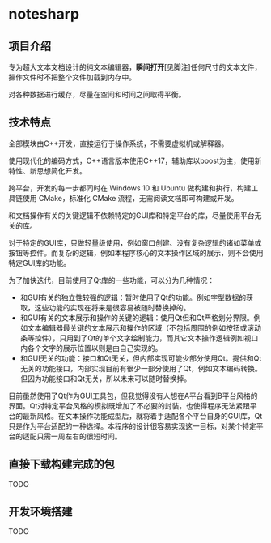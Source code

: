 # notesharp


## 项目介绍
专为超大文本文档设计的纯文本编辑器，**瞬间打开**[见脚注]任何尺寸的文本文件，操作文件时不把整个文件加载到内存中。

对各种数据进行缓存，尽量在空间和时间之间取得平衡。

[^瞬间打开]: 瞬间打开不等于瞬间加载完成，巨大的文档肯定是需要较长时间来加载的。瞬间打开是指尽可能快地把加载完成地部分展示出来，且不论文档多大都不会使界面发生卡顿。

## 技术特点

全部模块由C++开发，直接运行于操作系统，不需要虚拟机或解释器。

使用现代化的编码方式，C++语言版本使用C++17，辅助库以boost为主，使用新特性、新思想简化开发。

跨平台，开发的每一步都同时在 Windows 10 和 Ubuntu 做构建和执行，构建工具链使用 CMake，标准化 CMake 流程，无需阅读文档即可构建或开发。

和文档操作有关的关键逻辑不依赖特定的GUI库和特定平台的库，尽量使用平台无关的库。

对于特定的GUI库，只做轻量级使用，例如窗口创建、没有复杂逻辑的诸如菜单或按钮等控件。而复杂的逻辑，例如本程序核心的文本操作区域的展示，则不会使用特定GUI库的功能。

为了加快迭代，目前使用了Qt库的一些功能，可以分为几种情况：

* 和GUI有关的独立性较强的逻辑：暂时使用了Qt的功能。例如字型数据的获取，这些功能的实现在将来是很容易被随时替换掉的。
* 和GUI有关的文本展示和操作的关键的逻辑：使用Qt但和Qt严格划分界限。例如文本编辑器最关键的文本展示和操作的区域（不包括周围的例如按钮或滚动条等控件），只用到了Qt的单个文字绘制能力，而其它文本操作逻辑例如视口内各个文字的展示位置以则是由自己实现的。
* 和GUI无关的功能：接口和Qt无关，但内部实现可能少部分使用Qt。提供和Qt无关的功能接口，内部实现目前有很少一部分使用了Qt，例如文本编码转换。但因为功能接口和Qt无关，所以未来可以随时替换掉。

目前虽然使用了Qt作为GUI工具包，但我觉得没有人想在A平台看到B平台风格的界面。Qt对特定平台风格的模拟既增加了不必要的封装，也使得程序无法紧跟平台的最新风格。在文本操作功能成型后，就将着手适配各个平台自身的GUI库，Qt只是作为平台适配的一种选择。本程序的设计很容易实现这一目标，对某个特定平台的适配只需一周左右的很短时间。


## 直接下载构建完成的包

TODO

## 开发环境搭建

TODO

